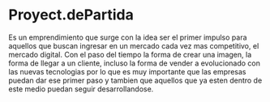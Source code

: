 # Proyect.dePartida

Es un emprendimiento que surge con la idea ser el primer impulso para aquellos que buscan ingresar 
en un mercado cada vez mas competitivo, el mercado digital. Con el paso del tiempo la forma de crear 
una imagen, la forma de llegar a un cliente, incluso la forma de vender a evolucionado con las nuevas 
tecnologias por lo que es muy importante que las empresas puedan dar ese primer paso y tambien que 
aquellos que ya esten dentro de este medio puedan seguir desarrollandose.
